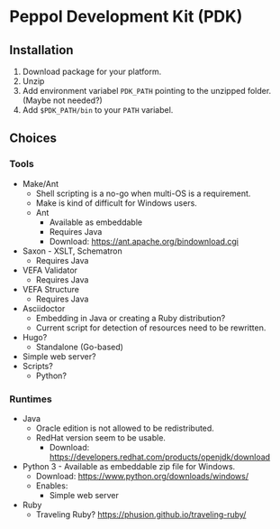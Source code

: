 # Peppol Development Kit (PDK)


## Installation

1. Download package for your platform.
2. Unzip
3. Add environment variabel `PDK_PATH` pointing to the unzipped folder. (Maybe not needed?)
4. Add `$PDK_PATH/bin` to your `PATH` variabel.



## Choices


### Tools

* Make/Ant
  * Shell scripting is a no-go when multi-OS is a requirement.
  * Make is kind of difficult for Windows users.
  * Ant
    * Available as embeddable
    * Requires Java
    * Download: https://ant.apache.org/bindownload.cgi
* Saxon - XSLT, Schematron
  * Requires Java
* VEFA Validator
  * Requires Java
* VEFA Structure
  * Requires Java
* Asciidoctor
  * Embedding in Java or creating a Ruby distribution?
  * Current script for detection of resources need to be rewritten.
* Hugo?
  * Standalone (Go-based)
* Simple web server?
* Scripts?
  * Python?

### Runtimes

* Java
  * Oracle edition is not allowed to be redistributed.
  * RedHat version seem to be usable.
    * Download: https://developers.redhat.com/products/openjdk/download
* Python 3 - Available as embeddable zip file for Windows.
  * Download: https://www.python.org/downloads/windows/
  * Enables:
    * Simple web server
* Ruby
  * Traveling Ruby? https://phusion.github.io/traveling-ruby/
